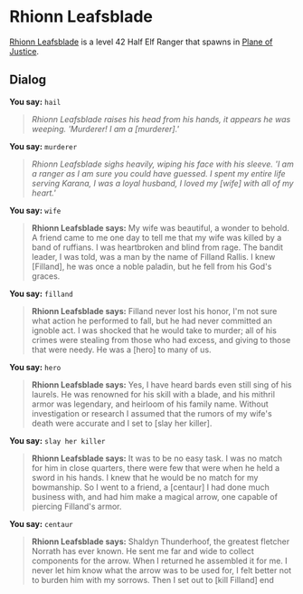 # Rhionn Leafsblade



[Rhionn Leafsblade](/npc/201293) is a level 42 Half Elf Ranger that spawns in [Plane of Justice](/zone/201).



## Dialog

**You say:** `hail`



>*Rhionn Leafsblade raises his head from his hands, it appears he was weeping. 'Murderer! I am a [murderer].'*

**You say:** `murderer`



>*Rhionn Leafsblade sighs heavily, wiping his face with his sleeve. 'I am a ranger as I am sure you could have guessed.  I spent my entire life serving Karana, I was a loyal husband, I loved my [wife] with all of my heart.'*

**You say:** `wife`



>**Rhionn Leafsblade says:** My wife was beautiful, a wonder to behold.  A friend came to me one day to tell me that my wife was killed by a band of ruffians.  I was heartbroken and blind from rage.  The bandit leader, I was told, was a man by the name of Filland Rallis.  I knew [Filland], he was once a noble paladin, but he fell from his God's graces.

**You say:** `filland`



>**Rhionn Leafsblade says:** Filland never lost his honor, I'm not sure what action he performed to fall, but he had never committed an ignoble act.  I was shocked that he would take to murder; all of his crimes were stealing from those who had excess, and giving to those that were needy.  He was a [hero] to many of us.

**You say:** `hero`



>**Rhionn Leafsblade says:** Yes, I have heard bards even still sing of his laurels.  He was renowned for his skill with a blade, and his mithril armor was legendary, and heirloom of his family name.  Without investigation or research I assumed that the rumors of my wife's death were accurate and I set to [slay her killer].

**You say:** `slay her killer`



>**Rhionn Leafsblade says:** It was to be no easy task.  I was no match for him in close quarters, there were few that were when he held a sword in his hands.  I knew that he would be no match for my bowmanship.  So I went to a friend, a [centaur] I had done much business with, and had him make a magical arrow, one capable of piercing Filland's armor.

**You say:** `centaur`



>**Rhionn Leafsblade says:** Shaldyn Thunderhoof, the greatest fletcher Norrath has ever known.  He sent me far and wide to collect components for the arrow.  When I returned he assembled it for me.  I never let him know what the arrow was to be used for, I felt better not to burden him with my sorrows.  Then I set out to [kill Filland]
end

